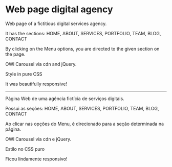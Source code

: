# Web page digital agency

Web page of a fictitious digital services agency.

It has the sections: HOME, ABOUT, SERVICES, PORTFOLIO, TEAM, BLOG, CONTACT

By clicking on the Menu options, you are directed to the given section on the page.

OWl Carousel via cdn and jQuery.

Style in pure CSS

It was beautifully responsive!

------------------------------------------------------------------------

Página Web de uma agência fictícia de serviços digitais.

Possui as seções: HOME, ABOUT, SERVICES, PORTFOLIO, TEAM, BLOG, CONTACT

Ao clicar nas opções do Menu, é direcionado para a seção determinada na página.

OWl Carousel via cdn e jQuery.

Estilo no CSS puro

Ficou lindamente responsivo!
